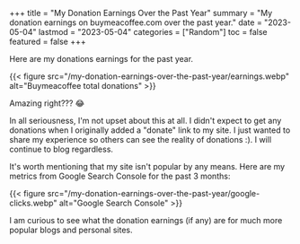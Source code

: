 +++
title = "My Donation Earnings Over the Past Year"
summary = "My donation earnings on buymeacoffee.com over the past year."
date = "2023-05-04"
lastmod = "2023-05-04"
categories = ["Random"]
toc = false
featured = false
+++

Here are my donations earnings for the past year.

{{< figure src="/my-donation-earnings-over-the-past-year/earnings.webp" alt="Buymeacoffee total donations" >}}

Amazing right??? 😂

In all seriousness, I'm not upset about this at all. I didn't expect to get any donations when I originally added a "donate" link to my site. I just wanted to share my experience so others can see the reality of donations :). I will continue to blog regardless.

It's worth mentioning that my site isn't popular by any means. Here are my metrics from Google Search Console for the past 3 months:

{{< figure src="/my-donation-earnings-over-the-past-year/google-clicks.webp" alt="Google Search Console" >}}

I am curious to see what the donation earnings (if any) are for much more popular blogs and personal sites.
